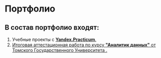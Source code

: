 # Портфолио

## В состав портфолио входят:
1. Учебные проекты с <a href="https://github.com/Krdkrddm/Portfolio/tree/main/Учебные%20проекты" target="_blank"><b>Yandex.Practicum</b>.
2. Итоговая аттестационная работа по курсу <a href="https://github.com/Krdkrddm/Portfolio/tree/main/Томский%20Государственный%20Университет" target="_blank"><b>"Аналитик данных"</b> от Томского Государственного Университета .

